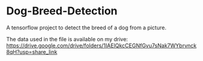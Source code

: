 # Dog-Breed-Detection
A tensorflow project to detect the breed of a dog from a picture.

The data used in the file is available on my drive: https://drive.google.com/drive/folders/1IAElQkcCEGNfGvu7sNak7WYbrvnck8qH?usp=share_link
